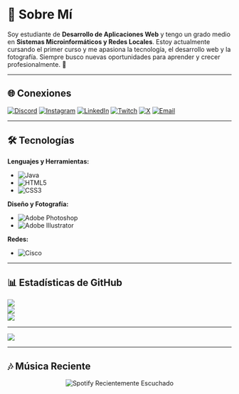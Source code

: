 # 🌟 Sobre Mí
Soy estudiante de **Desarrollo de Aplicaciones Web** y tengo un grado medio en **Sistemas Microinformáticos y Redes Locales**. Estoy actualmente cursando el primer curso y me apasiona la tecnología, el desarrollo web y la fotografía. Siempre busco nuevas oportunidades para aprender y crecer profesionalmente. 🚀

---

## 🌐 Conexiones
[![Discord](https://img.shields.io/badge/Discord-%237289DA.svg?style=flat&logo=discord&logoColor=white)](https://discord.gg/V4w4najH) 
[![Instagram](https://img.shields.io/badge/Instagram-%23E4405F.svg?style=flat&logo=Instagram&logoColor=white)](https://instagram.com/aleexx_005/) 
[![LinkedIn](https://img.shields.io/badge/LinkedIn-%230077B5.svg?style=flat&logo=linkedin&logoColor=white)](https://linkedin.com/in/alex-vicente-lopez-083821309/) 
[![Twitch](https://img.shields.io/badge/Twitch-%239146FF.svg?style=flat&logo=Twitch&logoColor=white)](https://twitch.tv/lopeez_05) 
[![X](https://img.shields.io/badge/X-black.svg?style=flat&logo=X&logoColor=white)](https://x.com/aleexx_005) 
[![Email](https://img.shields.io/badge/Email-D14836?style=flat&logo=gmail&logoColor=white)](mailto:alexviclop@gmail.com)  

---

## 🛠️ Tecnologías
**Lenguajes y Herramientas:**
- ![Java](https://img.shields.io/badge/java-%23ED8B00.svg?style=flat&logo=openjdk&logoColor=white) 
- ![HTML5](https://img.shields.io/badge/html5-%23E34F26.svg?style=flat&logo=html5&logoColor=white) 
- ![CSS3](https://img.shields.io/badge/css3-%231572B6.svg?style=flat&logo=css3&logoColor=white) 

**Diseño y Fotografía:**
- ![Adobe Photoshop](https://img.shields.io/badge/adobe%20photoshop-%2331A8FF.svg?style=flat&logo=adobe%20photoshop&logoColor=white)  
- ![Adobe Illustrator](https://img.shields.io/badge/adobe%20illustrator-%23FF9A00.svg?style=flat&logo=adobe%20illustrator&logoColor=white) 

**Redes:**
- ![Cisco](https://img.shields.io/badge/cisco-%23049fd9.svg?style=flat&logo=cisco&logoColor=black)  

---

## 📊 Estadísticas de GitHub
![](https://github-readme-stats.vercel.app/api?username=AVL05&theme=merko&hide_border=false&include_all_commits=true&count_private=false)<br/>
![](https://nirzak-streak-stats.vercel.app/?user=AVL05&theme=merko&hide_border=false)<br/>
![](https://github-readme-stats.vercel.app/api/top-langs/?username=AVL05&theme=merko&hide_border=false&include_all_commits=true&count_private=false&layout=compact)

---
[![](https://visitcount.itsvg.in/api?id=AVL05&icon=0&color=0)](https://visitcount.itsvg.in)

<!-- Proudly created with GPRM ( https://gprm.itsvg.in ) -->

---

## 🎶 Música Reciente
<p align="center">
  <img src="https://spotify-recently-played-readme.vercel.app/api?user=alexviclop" alt="Spotify Recientemente Escuchado" />
</p>